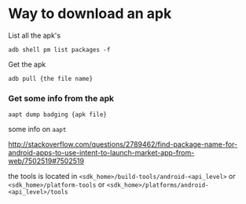 # Way to download an apk

List all the apk's
```
adb shell pm list packages -f
```

Get the apk
```
adb pull {the file name}
```

### Get some info from the apk
```
aapt dump badging {apk file}
```

some info on `aapt`

http://stackoverflow.com/questions/2789462/find-package-name-for-android-apps-to-use-intent-to-launch-market-app-from-web/7502519#7502519

the tools is located in
`<sdk_home>/build-tools/android-<api_level>`
or
`<sdk_home>/platform-tools`
or
`<sdk_home>/platforms/android-<api_level>/tools`
